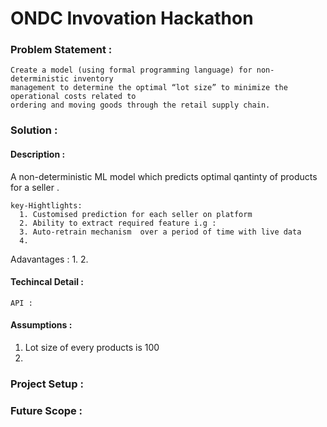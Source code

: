 # ONDC Invovation Hackathon  

### Problem Statement :
    Create a model (using formal programming language) for non-deterministic inventory
    management to determine the optimal “lot size” to minimize the operational costs related to
    ordering and moving goods through the retail supply chain.

### Solution :

#### Description :

  A non-deterministic ML model which predicts optimal qantinty of products for a seller . 
 
    key-Hightlights:
      1. Customised prediction for each seller on platform 
      2. Ability to extract required feature i.g : 
      3. Auto-retrain mechanism  over a period of time with live data
      4.
      
Adavantages : 
      1. 
      2.
    
#### Techincal Detail : 
    API :
    
    
#### Assumptions :
  1. Lot size of every products is 100 
  2. 


### Project Setup : 

       
### Future Scope : 


